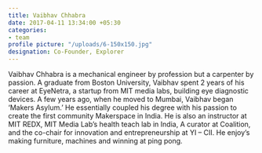 ```yaml
---
title: Vaibhav Chhabra
date: 2017-04-11 13:34:00 +05:30
categories:
- team
profile picture: "/uploads/6-150x150.jpg"
designation: Co-Founder, Explorer
---
```


Vaibhav Chhabra is a mechanical engineer by profession but a carpenter by passion. A graduate from Boston University, Vaibhav spent 2 years of his career at EyeNetra, a startup from MIT media labs, building eye diagnostic devices. A few years ago, when he moved to Mumbai, Vaibhav began ‘Makers Asylum.’ He essentially coupled his degree with his passion to create the first community Makerspace in India. He is also an instructor at MIT REDX, MIT Media Lab’s health teach lab in India, A curator at Coalition, and the co-chair for innovation and entrepreneurship at YI – CII. He enjoy’s making furniture, machines and winning at ping pong.